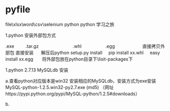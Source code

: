# pyfile
file\xlsx\word\csv\selenium  python
python 学习之旅

1.python 安装外部包方式

.exe         .tar.gz                           .whl                   .egg                      直接拷贝外部包
直接安装      解压后python setup.py install     pip install xx.whl     easy install xx.egg       将外部包放在python目录下\lisit-packages下

1.python 2.7.13
MySQLdb 安装

a.查看python对应版本是win32 安装相应的MySQLdb，安装方式为exe安装 MySQL-python-1.2.5.win32-py2.7.exe (md5) （网址https://pypi.python.org/pypi/MySQL-python/1.2.5#downloads）

b.
